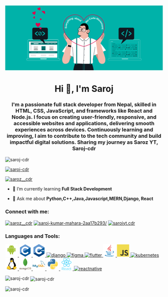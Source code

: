 ![logo](https://github.com/saroj-cdr/saroj-cdr/blob/main/kk.png)

<h1 align="center">Hi 👋, I'm Saroj</h1>
<h3 align="center">I'm a passionate full stack developer from Nepal, skilled in HTML, CSS, JavaScript, and frameworks like React and Node.js. I focus on creating user-friendly, responsive, and accessible websites and applications, delivering smooth experiences across devices. Continuously learning and improving, I aim to contribute to the tech community and build impactful digital solutions. Sharing my journey as Saroz YT, Saroj-cdr</h3>

<p align="left"> <img src="https://komarev.com/ghpvc/?username=saroj-cdr&label=Profile%20views&color=0e75b6&style=flat" alt="saroj-cdr" /> </p>

<p align="left"> <a href="https://github.com/ryo-ma/github-profile-trophy"><img src="https://github-profile-trophy.vercel.app/?username=saroj-cdr" alt="saroj-cdr" /></a> </p>

<p align="left"> <a href="https://twitter.com/saroz__cdr" target="blank"><img src="https://img.shields.io/twitter/follow/saroz__cdr?logo=twitter&style=for-the-badge" alt="saroz__cdr" /></a> </p>

- 🌱 I’m currently learning **Full Stack Development**

- 💬 Ask me about **Python,C++,Java,Javascript,MERN,Django, React**

<h3 align="left">Connect with me:</h3>
<p align="left">
<a href="https://twitter.com/saroz__cdr" target="blank"><img align="center" src="https://raw.githubusercontent.com/rahuldkjain/github-profile-readme-generator/master/src/images/icons/Social/twitter.svg" alt="saroz__cdr" height="30" width="40" /></a>
<a href="https://linkedin.com/in/saroj-kumar-mahara-2aa17b293/" target="blank"><img align="center" src="https://raw.githubusercontent.com/rahuldkjain/github-profile-readme-generator/master/src/images/icons/Social/linked-in-alt.svg" alt="saroj-kumar-mahara-2aa17b293/" height="30" width="40" /></a>
<a href="https://fb.com/sarojyt.cdr" target="blank"><img align="center" src="https://raw.githubusercontent.com/rahuldkjain/github-profile-readme-generator/master/src/images/icons/Social/facebook.svg" alt="sarojyt.cdr" height="30" width="40" /></a>
</p>

<h3 align="left">Languages and Tools:</h3>
<p align="left"> <a href="https://developer.android.com" target="_blank" rel="noreferrer"> <img src="https://raw.githubusercontent.com/devicons/devicon/master/icons/android/android-original-wordmark.svg" alt="android" width="40" height="40"/> </a> <a href="https://www.cprogramming.com/" target="_blank" rel="noreferrer"> <img src="https://raw.githubusercontent.com/devicons/devicon/master/icons/c/c-original.svg" alt="c" width="40" height="40"/> </a> <a href="https://www.w3schools.com/cpp/" target="_blank" rel="noreferrer"> <img src="https://raw.githubusercontent.com/devicons/devicon/master/icons/cplusplus/cplusplus-original.svg" alt="cplusplus" width="40" height="40"/> </a> <a href="https://www.djangoproject.com/" target="_blank" rel="noreferrer"> <img src="https://cdn.worldvectorlogo.com/logos/django.svg" alt="django" width="40" height="40"/> </a> <a href="https://www.figma.com/" target="_blank" rel="noreferrer"> <img src="https://www.vectorlogo.zone/logos/figma/figma-icon.svg" alt="figma" width="40" height="40"/> </a> <a href="https://flutter.dev" target="_blank" rel="noreferrer"> <img src="https://www.vectorlogo.zone/logos/flutterio/flutterio-icon.svg" alt="flutter" width="40" height="40"/> </a> <a href="https://www.java.com" target="_blank" rel="noreferrer"> <img src="https://raw.githubusercontent.com/devicons/devicon/master/icons/java/java-original.svg" alt="java" width="40" height="40"/> </a> <a href="https://developer.mozilla.org/en-US/docs/Web/JavaScript" target="_blank" rel="noreferrer"> <img src="https://raw.githubusercontent.com/devicons/devicon/master/icons/javascript/javascript-original.svg" alt="javascript" width="40" height="40"/> </a> <a href="https://kubernetes.io" target="_blank" rel="noreferrer"> <img src="https://www.vectorlogo.zone/logos/kubernetes/kubernetes-icon.svg" alt="kubernetes" width="40" height="40"/> </a> <a href="https://www.linux.org/" target="_blank" rel="noreferrer"> <img src="https://raw.githubusercontent.com/devicons/devicon/master/icons/linux/linux-original.svg" alt="linux" width="40" height="40"/> </a> <a href="https://www.mongodb.com/" target="_blank" rel="noreferrer"> <img src="https://raw.githubusercontent.com/devicons/devicon/master/icons/mongodb/mongodb-original-wordmark.svg" alt="mongodb" width="40" height="40"/> </a> <a href="https://www.mysql.com/" target="_blank" rel="noreferrer"> <img src="https://raw.githubusercontent.com/devicons/devicon/master/icons/mysql/mysql-original-wordmark.svg" alt="mysql" width="40" height="40"/> </a> <a href="https://www.python.org" target="_blank" rel="noreferrer"> <img src="https://raw.githubusercontent.com/devicons/devicon/master/icons/python/python-original.svg" alt="python" width="40" height="40"/> </a> <a href="https://reactjs.org/" target="_blank" rel="noreferrer"> <img src="https://raw.githubusercontent.com/devicons/devicon/master/icons/react/react-original-wordmark.svg" alt="react" width="40" height="40"/> </a> <a href="https://reactnative.dev/" target="_blank" rel="noreferrer"> <img src="https://reactnative.dev/img/header_logo.svg" alt="reactnative" width="40" height="40"/> </a> </p>

<p><img align="left" src="https://github-readme-stats.vercel.app/api/top-langs?username=saroj-cdr&show_icons=true&locale=en&layout=compact" alt="saroj-cdr" /></p>

<p>&nbsp;<img align="center" src="https://github-readme-stats.vercel.app/api?username=saroj-cdr&show_icons=true&locale=en" alt="saroj-cdr" /></p>

<p><img align="center" src="https://github-readme-streak-stats.herokuapp.com/?user=saroj-cdr&" alt="saroj-cdr" /></p>





